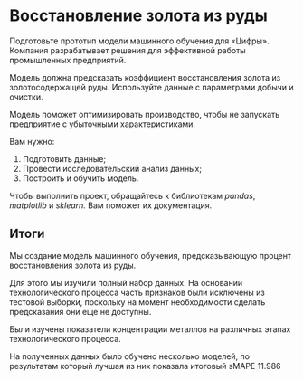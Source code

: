 # Восстановление золота из руды

Подготовьте прототип модели машинного обучения для «Цифры». Компания разрабатывает решения для эффективной работы промышленных предприятий.

Модель должна предсказать коэффициент восстановления золота из золотосодержащей руды. Используйте данные с параметрами добычи и очистки. 

Модель поможет оптимизировать производство, чтобы не запускать предприятие с убыточными характеристиками.

Вам нужно:

1. Подготовить данные;
2. Провести исследовательский анализ данных;
3. Построить и обучить модель.

Чтобы выполнить проект, обращайтесь к библиотекам *pandas*, *matplotlib* и *sklearn.* Вам поможет их документация.

## Итоги


Мы создание модель машинного обучения, предсказывающую процент восстановления золота из руды.

Для этого мы изучили полный набор данных. На основании технологического процесса часть признаков были исключены из тестовой выборки, поскольку на момент необходимости сделать предсказания они еще не доступны.

Были изучены показатели концентрации металлов на различных этапах технологического процесса.

На полученных данных было обучено несколько моделей, по результатам который лучшая из них показала итоговый sMAPE 11.986